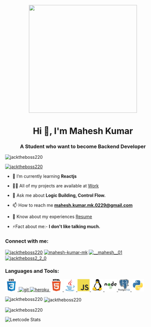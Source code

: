 <p align="center">
<img src="https://i.ibb.co/bsPz3ff/my-Github-Logo.gif"  width="350" height="350">
  </p>

<h1 align="center">Hi 👋, I'm Mahesh Kumar</h1>
<h3 align="center">A Student who want to become Backend Developer</h3>

<p align="left"> <img src="https://komarev.com/ghpvc/?username=jacktheboss220&label=Profile%20views&color=080eba&style=flat" alt="jacktheboss220" /> </p>

<p align="left"> <a href="https://github.com/ryo-ma/github-profile-trophy"><img src="https://github-profile-trophy.vercel.app/?username=jacktheboss220" alt="jacktheboss220" /></a> </p>

<!-- 🔭 I’m currently working on [Whatsapp Bot MD](https://github.com/jacktheboss220/WhatsAppBotMultiDevice) -->

- 🌱 I’m currently learning **Reactjs**

- 👨‍💻 All of my projects are available at [Work](https://github.com/jacktheboss220?tab=repositories)

- 💬 Ask me about **Logic Building, Control Flow.**

- 📫 How to reach me **mahesh.kumar.mk.0229@gmail.com**

- 📄 Know about my experiences [Resume](https://drive.google.com/file/d/1861AUe6AWohSPr1d6KeloZu0gGqBh9L7/view) 

- ⚡Fact about me:- **I don't like talking much.**

<h3 align="left">Connect with me:</h3>
<p align="left">
<a href="https://twitter.com/jacktheboss220" target="blank"><img align="center" src="https://raw.githubusercontent.com/rahuldkjain/github-profile-readme-generator/master/src/images/icons/Social/twitter.svg" alt="jacktheboss220" height="30" width="40" /></a>
<a href="https://linkedin.com/in/mahesh-kumar-m1k" target="blank"><img align="center" src="https://raw.githubusercontent.com/rahuldkjain/github-profile-readme-generator/master/src/images/icons/Social/linked-in-alt.svg" alt="mahesh-kumar-mk" height="30" width="40" /></a>
<a href="https://instagram.com/__mahesh__01" target="blank"><img align="center" src="https://raw.githubusercontent.com/rahuldkjain/github-profile-readme-generator/master/src/images/icons/Social/instagram.svg" alt="__mahesh__01" height="30" width="40" /></a>
<a href="https://www.hackerrank.com/jacktheboss2_2_0" target="blank"><img align="center" src="https://raw.githubusercontent.com/rahuldkjain/github-profile-readme-generator/master/src/images/icons/Social/hackerrank.svg" alt="jacktheboss2_2_0" height="30" width="40" /></a>
</p>

<h3 align="left">Languages and Tools:</h3>
<p align="left"> <a href="https://www.w3schools.com/css/" target="_blank" rel="noreferrer"> <img src="https://raw.githubusercontent.com/devicons/devicon/master/icons/css3/css3-original-wordmark.svg" alt="css3" width="40" height="40"/> </a> <a href="https://git-scm.com/" target="_blank" rel="noreferrer"> <img src="https://www.vectorlogo.zone/logos/git-scm/git-scm-icon.svg" alt="git" width="40" height="40"/> </a> <a href="https://heroku.com" target="_blank" rel="noreferrer"> <img src="https://www.vectorlogo.zone/logos/heroku/heroku-icon.svg" alt="heroku" width="40" height="40"/> </a> <a href="https://www.w3.org/html/" target="_blank" rel="noreferrer"> <img src="https://raw.githubusercontent.com/devicons/devicon/master/icons/html5/html5-original-wordmark.svg" alt="html5" width="40" height="40"/> </a> <a href="https://www.java.com" target="_blank" rel="noreferrer"> <img src="https://raw.githubusercontent.com/devicons/devicon/master/icons/java/java-original.svg" alt="java" width="40" height="40"/> </a> <a href="https://developer.mozilla.org/en-US/docs/Web/JavaScript" target="_blank" rel="noreferrer"> <img src="https://raw.githubusercontent.com/devicons/devicon/master/icons/javascript/javascript-original.svg" alt="javascript" width="40" height="40"/> </a> <a href="https://www.linux.org/" target="_blank" rel="noreferrer"> <img src="https://raw.githubusercontent.com/devicons/devicon/master/icons/linux/linux-original.svg" alt="linux" width="40" height="40"/> </a> <a href="https://nodejs.org" target="_blank" rel="noreferrer"> <img src="https://raw.githubusercontent.com/devicons/devicon/master/icons/nodejs/nodejs-original-wordmark.svg" alt="nodejs" width="40" height="40"/> </a> <a href="https://www.postgresql.org" target="_blank" rel="noreferrer"> <img src="https://raw.githubusercontent.com/devicons/devicon/master/icons/postgresql/postgresql-original-wordmark.svg" alt="postgresql" width="40" height="40"/> </a> <a href="https://www.python.org" target="_blank" rel="noreferrer"> <img src="https://raw.githubusercontent.com/devicons/devicon/master/icons/python/python-original.svg" alt="python" width="40" height="40"/> </a> </p>

<p><img align="left" src="https://github-readme-stats.vercel.app/api/top-langs?username=jacktheboss220&show_icons=true&theme=cobalt&title_color=e9e9f1&text_color=32b399&locale=en&layout=compact" alt="jacktheboss220" /></p>

<p>&nbsp;<img align="center" src="https://github-readme-stats.vercel.app/api?username=jacktheboss220&show_icons=true&theme=dark&title_color=18ec69&text_color=d91212&bg_color=181616&locale=en" alt="jacktheboss220" /></p>

<p><img align="center" src="https://github-readme-streak-stats.herokuapp.com/?user=jacktheboss220&theme=dark" alt="jacktheboss220" /></p>

![Leetcode Stats](https://leetcard.jacoblin.cool/jacktheboss220)
